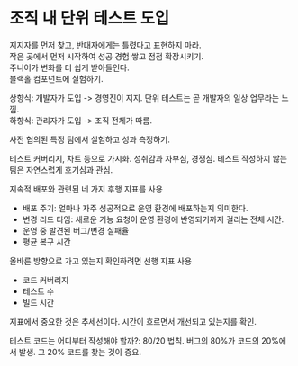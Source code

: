 # 조직 내 단위 테스트 도입

지지자를 먼저 찾고, 반대자에게는 틀렸다고 표현하지 마라.  
작은 곳에서 먼저 시작하여 성공 경험 쌓고 점점 확장시키기.  
주니어가 변화를 더 쉽게 받아들인다.  
블랙홀 컴포넌트에 실험하기.  

상향식: 개발자가 도입 -> 경영진이 지지. 단위 테스트는 곧 개발자의 일상 업무라는 느낌.  
하향식: 관리자가 도입 -> 조직 전체가 따름.  

사전 협의된 특정 팀에서 실험하고 성과 측정하기.  

테스트 커버리지, 차트 등으로 가시화. 성취감과 자부심, 경쟁심. 테스트 작성하지 않는 팀은 자연스럽게 호기심과 관심.  

지속적 배포와 관련된 네 가지 후행 지표를 사용  
- 배포 주기: 얼마나 자주 성공적으로 운영 환경에 배포하는지 의미한다.
- 변경 리드 타임: 새로운 기능 요청이 운영 환경에 반영되기까지 걸리는 전체 시간.
- 운영 중 발견된 버그/변경 실패율
- 평균 복구 시간

올바른 방향으로 가고 있는지 확인하려면 선행 지표 사용
- 코드 커버리지
- 테스트 수
- 빌드 시간

지표에서 중요한 것은 추세선이다. 시간이 흐르면서 개선되고 있는지를 확인.  

테스트 코드는 어디부터 작성해야 할까?: 80/20 법칙. 버그의 80%가 코드의 20%에서 발생. 그 20% 코드를 찾는 것이 중요.  
